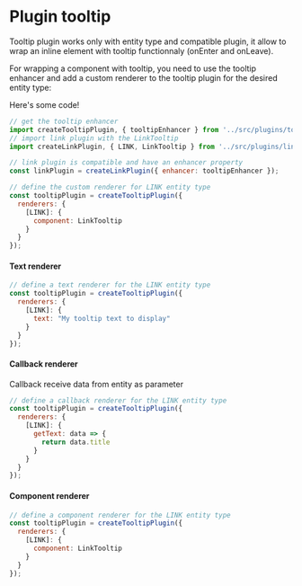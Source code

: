 # Plugin tooltip

Tooltip plugin works only with entity type and compatible plugin, it allow to wrap an inline element with tooltip functionnaly (onEnter and onLeave).

For wrapping a component with tooltip, you need to use the tooltip enhancer and add a custom renderer to the tooltip plugin for the desired entity type:

Here's some code!

```javascript
// get the tooltip enhancer
import createTooltipPlugin, { tooltipEnhancer } from '../src/plugins/tooltip';
// import link plugin with the LinkTooltip
import createLinkPlugin, { LINK, LinkTooltip } from '../src/plugins/link';

// link plugin is compatible and have an enhancer property
const linkPlugin = createLinkPlugin({ enhancer: tooltipEnhancer });

// define the custom renderer for LINK entity type
const tooltipPlugin = createTooltipPlugin({
  renderers: {
    [LINK]: {
      component: LinkTooltip
    }
  }
});
```

#### Text renderer

```javascript
// define a text renderer for the LINK entity type
const tooltipPlugin = createTooltipPlugin({
  renderers: {
    [LINK]: {
      text: "My tooltip text to display"
    }
  }
});
```

#### Callback renderer

Callback receive data from entity as parameter

```javascript
// define a callback renderer for the LINK entity type
const tooltipPlugin = createTooltipPlugin({
  renderers: {
    [LINK]: {
      getText: data => {
        return data.title
      }
    }
  }
});
```

#### Component renderer

```javascript
// define a component renderer for the LINK entity type
const tooltipPlugin = createTooltipPlugin({
  renderers: {
    [LINK]: {
      component: LinkTooltip
    }
  }
});
```
